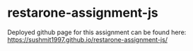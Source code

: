 # restarone-assignment-js

Deployed github page for this assignment can be found here: https://sushmit1997.github.io/restarone-assignment-js/
